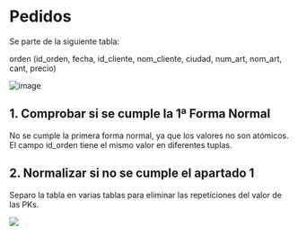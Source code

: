 # Pedidos

Se parte de la siguiente tabla:

orden (id_orden, fecha, id_cliente, nom_cliente, ciudad, num_art, nom_art, cant, precio)

![image](https://user-images.githubusercontent.com/115082160/204842497-c6450839-571b-401f-8579-eb46d7ac7235.png)

## 1. Comprobar si se cumple la 1ª Forma Normal

No se cumple la primera forma normal, ya que los valores no son atómicos. El campo id_orden tiene el mismo valor en diferentes tuplas. 

## 2. Normalizar si no se cumple el apartado 1

Separo la tabla en varias tablas para eliminar las repeticiones del valor de las PKs.

<img src="tarea5.1.png">

